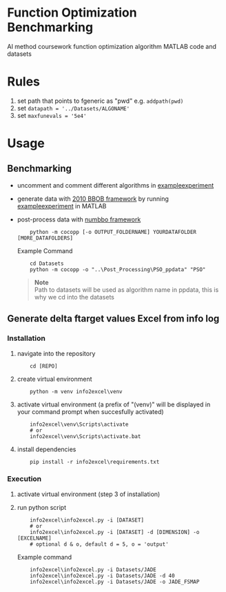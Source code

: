 # Function Optimization Benchmarking
AI method coursework function optimization algorithm MATLAB code and datasets

# Rules
1. set path that points to fgeneric as "pwd" e.g. `addpath(pwd)`
2. set `datapath = '../Datasets/ALGONAME'`
3. set `maxfunevals = '5e4'`

# Usage
## Benchmarking
- uncomment and comment different algorithms in [exampleexperiment](Algorithms/exampleexperiment.m)
- generate data with [2010 BBOB framework](https://coco.gforge.inria.fr/doku.php?id=bbob-2010-downloads) by running [exampleexperiment](Algorithms/exampleexperiment.m) in MATLAB
- post-process data with [numbbo framework](https://github.com/numbbo/coco/)

	```Sh
		python -m cocopp [-o OUTPUT_FOLDERNAME] YOURDATAFOLDER [MORE_DATAFOLDERS]
	```
	Example Command
	```Sh
		cd Datasets
		python -m cocopp -o "..\Post_Processing\PSO_ppdata" "PSO"
	```
	> **Note**   
	> Path to datasets will be used as algorithm name in ppdata, this is why we cd into the datasets

## Generate delta ftarget values Excel from info log
### Installation
1. navigate into the repository

	```Sh
		cd [REPO]
	```
2. create virtual environment
	```Sh
		python -m venv info2excel\venv
	```
3. activate virtual environment (a prefix of "(venv)" will be displayed in your command prompt when succesfully activated)
	```Sh
		info2excel\venv\Scripts\activate
		# or
		info2excel\venv\Scripts\activate.bat
	```
4. install dependencies
	```Sh
		pip install -r info2excel\requirements.txt
	```
### Execution
1. activate virtual environment (step 3 of installation)

3. run python script
	```Sh
		info2excel\info2excel.py -i [DATASET]
		# or
		info2excel\info2excel.py -i [DATASET] -d [DIMENSION] -o [EXCELNAME]
		# optional d & o, default d = 5, o = 'output'
	```
	Example command
	```Sh
		info2excel\info2excel.py -i Datasets/JADE
		info2excel\info2excel.py -i Datasets/JADE -d 40
		info2excel\info2excel.py -i Datasets/JADE -o JADE_FSMAP
	```
